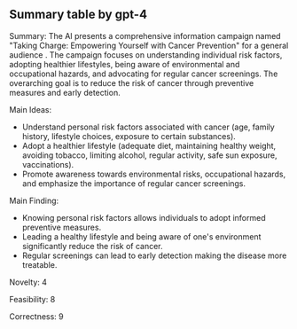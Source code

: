 ## Summary table by gpt-4
Summary: 
The AI presents a comprehensive information campaign named "Taking Charge: Empowering Yourself with Cancer Prevention" for a general audience . The campaign focuses on understanding individual risk factors, adopting healthier lifestyles, being aware of environmental and occupational hazards, and advocating for regular cancer screenings. The overarching goal is to reduce the risk of cancer through preventive measures and early detection.

Main Ideas: 
- Understand personal risk factors associated with cancer (age, family history, lifestyle choices, exposure to certain substances).
- Adopt a healthier lifestyle (adequate diet, maintaining healthy weight, avoiding tobacco, limiting alcohol, regular activity, safe sun exposure, vaccinations).
- Promote awareness towards environmental risks, occupational hazards, and emphasize the importance of regular cancer screenings.

Main Finding: 
- Knowing personal risk factors allows individuals to adopt informed preventive measures.
- Leading a healthy lifestyle and being aware of one's environment significantly reduce the risk of cancer.
- Regular screenings can lead to early detection making the disease more treatable.

Novelty: 
4

Feasibility: 
8

Correctness: 
9